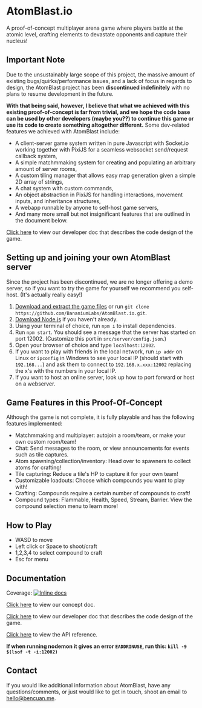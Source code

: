 # AtomBlast.io
A proof-of-concept multiplayer arena game where players battle at the atomic level, crafting elements to devastate opponents and capture their nucleus!

## Important Note
Due to the unsustainably large scope of this project, the massive amount of existing bugs/quirks/performance issues, and a lack of focus in regards to design, the AtomBlast project has been **discontinued indefinitely** with no plans to resume development in the future.

**With that being said, however, I believe that what we achieved with this existing proof-of-concept is far from trivial, and we hope the code base can be used by other developers (maybe you??) to continue this game or use its code to create something altogether different.** Some dev-related features we achieved with AtomBlast include:
 - A client-server game system written in pure Javascript with Socket.io working together with PixiJS for a seamless websocket send/request callback system,
 - A simple matchmmaking system for creating and populating an arbitrary amount of server rooms,
 - A custom tiling manager that allows easy map generation given a simple 2D array of strings,
 - A chat system with custom commands,
 - An object abstraction in PixiJS for handling interactions, movement inputs, and inheritance structures,
 - A webapp runnable by anyone to self-host game servers,
 - And many more small but not insignificant features that are outlined in the document below.

[Click here](https://docs.google.com/document/d/1ZGnYwhiIQsNdGobX5avQVrTenKA4hU-TRgqMUDB4ums/edit) to view our developer doc that describes the code design of the game.

## Setting up and joining your own AtomBlast server
Since the project has been discontinued, we are no longer offering a demo server, so if you want to try the game for yourself we recommend you self-host. (It's actually really easy!)

1. [Download and extract the game files](https://github.com/BananiumLabs/AtomBlast.io/archive/master.zip) or run `git clone https://github.com/BananiumLabs/AtomBlast.io.git`.
2. [Download Node.js](https://nodejs.org/en/) if you haven't already.
3. Using your terminal of choice, run `npm i` to install dependencies.
4. Run `npm start`. You should see a message that the server has started on port 12002. (Customize this port in `src/server/config.json`.)
5. Open your browser of choice and type `localhost:12002`.
6. If you want to play with friends in the local network, run `ip addr` on Linux or `ipconfig` in Windows to see your local IP (should start with `192.168...`) and ask them to connect to `192.168.x.xxx:12002` replacing the x's with the numbers in your local IP.
7. If you want to host an online server, look up how to port forward or host on a webserver. 

## Game Features in this Proof-Of-Concept

Although the game is not complete, it is fully playable and has the following features implemented:
 - Matchmmaking and multiplayer: autojoin a room/team, or make your own custom room/team!
 - Chat: Send messages to the room, or view announcements for events such as tile captures.
 - Atom spawning/collection/inventory: Head over to spawners to collect atoms for crafting!
 - Tile capturing: Reduce a tile's HP to capture it for your own team!
 - Customizable loadouts: Choose which compounds you want to play with!
 - Crafting: Compounds require a certain number of compounds to craft!
 - Compound types: Flammable, Health, Speed, Stream, Barrier. View the compound selection menu to learn more!

## How to Play

 - WASD to move
 - Left click or Space to shoot/craft
 - 1,2,3,4 to select compound to craft
 - Esc for menu

## Documentation

Coverage: [![Inline docs](https://inch-ci.org/github/BananiumLabs/AtomBlast.io.svg?branch=pixi)](https://inch-ci.org/github/BananiumLabs/AtomBlast.io)

[Click here](https://docs.google.com/document/d/1WfPeLDOq0typScXC974l0_CQz-JU2uzMb1uliLe71E4/edit#) to view our concept doc. 

[Click here](https://docs.google.com/document/d/1ZGnYwhiIQsNdGobX5avQVrTenKA4hU-TRgqMUDB4ums/edit) to view our developer doc that describes the code design of the game.

[Click here](https://bananiumlabs.github.io/AtomBlast.io/) to view the API reference.


**If when running nodemon it gives an error `EADDRINUSE`, run this: `kill -9 $(lsof -t -i:12002)`**

## Contact

If you would like additional information about AtomBlast, have any questions/comments, or just would like to get in touch, shoot an email to hello@bencuan.me.